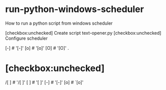 # run-python-windows-scheduler

How to run a python script from windows scheduler

[checkbox:unchecked] Create script text-opener.py
[checkbox:unchecked] Configure scheduler

[-] # '[-]'
[o] # '[o]'
[O] # '[O]'
.
 # [checkbox:unchecked]
/[ ] # '/[ ]'
\[ ] # '[ ]'
[-] # '[-]'
[o] # `[o]'
